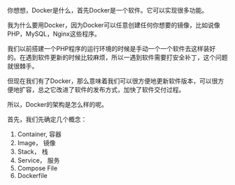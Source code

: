 你想想，Docker是什么，首先Docker是一个软件。它可以实现很多功能。

我为什么要用Docker，因为Docker可以任意创建任何你想要的镜像，比如说像PHP，MySQL，Nginx这些程序。

我们以前搭建一个PHP程序的运行环境的时候是手动一个一个软件去这样装好的。在遇到软件更新的时候比较麻烦，所以一遇到软件需要打安全补丁，这个问题就很棘手。

但现在我们有了Docker，那么意味着我们可以很方便地更新软件版本，可以很方便地扩容，总之它改进了软件的发布方式，加快了软件交付过程。

所以，Docker的架构是怎么样的呢。

首先，我们先确定几个概念：
1. Container, 容器
2. Image， 镜像
3. Stack， 栈
4. Service， 服务
5. Compose File
6. Dockerfile
